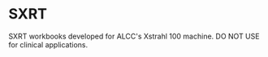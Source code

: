 # SXRT
SXRT workbooks developed for ALCC's Xstrahl 100 machine. DO NOT USE for clinical applications.
